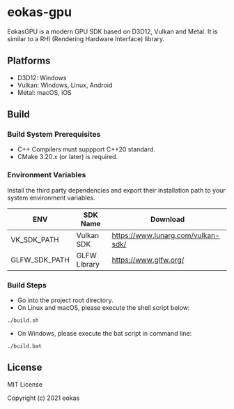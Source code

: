 # eokas-gpu

EokasGPU is a modern GPU SDK based on D3D12, Vulkan and Metal. It is similar to a RHI (Rendering Hardware Interface) library.

## Platforms
* D3D12: Windows
* Vulkan: Windows, Linux, Android
* Metal: macOS, iOS

## Build

### Build System Prerequisites
* C++ Compilers must suppport C++20 standard.
* CMake 3.20.x (or later) is required.

### Environment Variables
Install the third party dependencies and export their installation path to your system environment variables.

| ENV                | SDK Name          | Download                                                        |
|--------------------|-------------------|-----------------------------------------------------------------|
| VK_SDK_PATH        | Vulkan SDK        | https://www.lunarg.com/vulkan-sdk/                              |
| GLFW_SDK_PATH      | GLFW Library      | https://www.glfw.org/                                           |

### Build Steps
* Go into the project root directory.
* On Linux and macOS, please execute the shell script below:
```shell
./build.sh
```
* On Windows, please execute the bat script in command line:
```shell
./build.bat 
```

## License
MIT License 

Copyright (c) 2021 eokas

